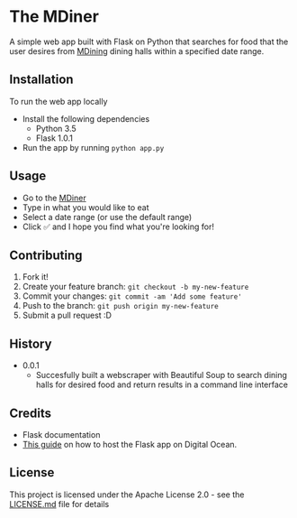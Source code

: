# The MDiner

A simple web app built with Flask on Python that searches for food that the user desires from [MDining](https://dining.umich.edu/) dining halls within a specified date range.

## Installation
To run the web app locally
* Install the following dependencies
    * Python 3.5
    * Flask 1.0.1
* Run the app by running `python app.py`


## Usage

* Go to the [MDiner](https://www.mdiner.ml)
* Type in what you would like to eat
* Select a date range (or use the default range)
* Click ✅ and I hope you find what you're looking for!

## Contributing

1. Fork it!
2. Create your feature branch: `git checkout -b my-new-feature`
3. Commit your changes: `git commit -am 'Add some feature'`
4. Push to the branch: `git push origin my-new-feature`
5. Submit a pull request :D

## History

* 0.0.1
    * Succesfully built a webscraper with Beautiful Soup to search dining halls for desired food and return results in a command line interface


## Credits

* Flask documentation
* [This guide](https://www.digitalocean.com/community/tutorials/how-to-serve-flask-applications-with-uwsgi-and-nginx-on-ubuntu-16-04) on how to host the Flask app on Digital Ocean.

## License

This project is licensed under the Apache License 2.0 - see the [LICENSE.md](LICENSE.md) file for details